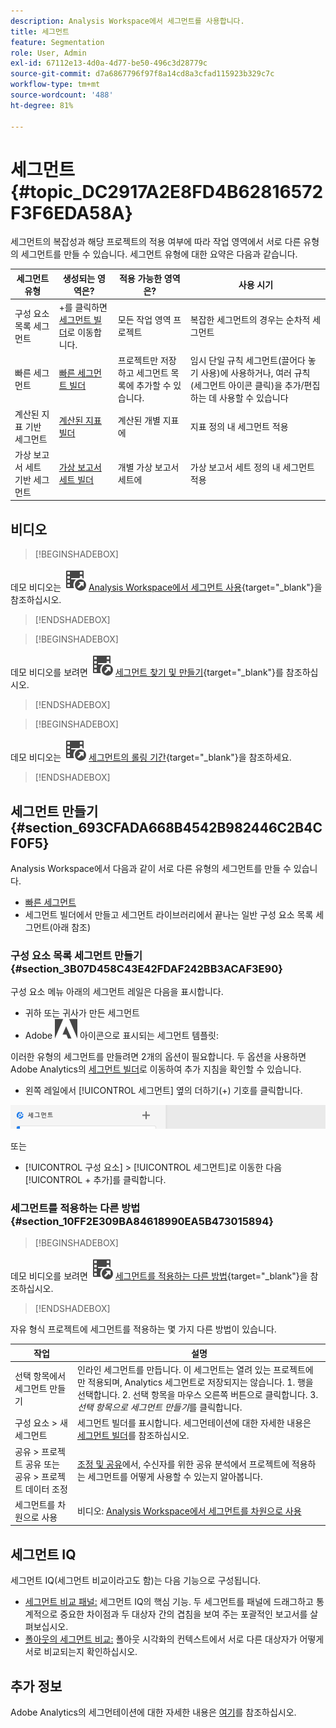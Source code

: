 ```yaml
---
description: Analysis Workspace에서 세그먼트를 사용합니다.
title: 세그먼트
feature: Segmentation
role: User, Admin
exl-id: 67112e13-4d0a-4d77-be50-496c3d28779c
source-git-commit: d7a6867796f97f8a14cd8a3cfad115923b329c7c
workflow-type: tm+mt
source-wordcount: '488'
ht-degree: 81%

---
```



# 세그먼트 {#topic_DC2917A2E8FD4B62816572F3F6EDA58A}

세그먼트의 복잡성과 해당 프로젝트의 적용 여부에 따라 작업 영역에서 서로 다른 유형의 세그먼트를 만들 수 있습니다. 세그먼트 유형에 대한 요약은 다음과 같습니다.

| 세그먼트 유형 | 생성되는 영역은? | 적용 가능한 영역은? | 사용 시기 |
| --- | --- | --- | --- |
| 구성 요소 목록 세그먼트 | +를 클릭하면 [세그먼트 빌더](/help/components/segmentation/segmentation-workflow/seg-build.md)로 이동합니다. | 모든 작업 영역 프로젝트 | 복잡한 세그먼트의 경우는 순차적 세그먼트 |
| 빠른 세그먼트 | [빠른 세그먼트 빌더](/help/analyze/analysis-workspace/components/segments/quick-segments.md) | 프로젝트만 저장하고 세그먼트 목록에 추가할 수 있습니다. | 임시 단일 규칙 세그먼트(끌어다 놓기 사용)에 사용하거나, 여러 규칙(세그먼트 아이콘 클릭)을 추가/편집하는 데 사용할 수 있습니다 |
| 계산된 지표 기반 세그먼트 | [계산된 지표 빌더](https://experienceleague.adobe.com/docs/analytics/components/calculated-metrics/calcmetric-workflow/metrics-with-segments.html?lang=ko-KR) | 계산된 개별 지표에 | 지표 정의 내 세그먼트 적용 |
| 가상 보고서 세트 기반 세그먼트 | [가상 보고서 세트 빌더](https://experienceleague.adobe.com/docs/analytics/components/virtual-report-suites/vrs-workflow/vrs-create.html?lang=ko-KR) | 개별 가상 보고서 세트에 | 가상 보고서 세트 정의 내 세그먼트 적용 |

## 비디오

>[!BEGINSHADEBOX]

데모 비디오는 ![VideoCheckedOut](/help/assets/icons/VideoCheckedOut.svg) [Analysis Workspace에서 세그먼트 사용](https://video.tv.adobe.com/v/23977?quality=12&learn=on){target="_blank"}을 참조하십시오.

>[!ENDSHADEBOX]


>[!BEGINSHADEBOX]

데모 비디오를 보려면 ![VideoCheckedOut](/help/assets/icons/VideoCheckedOut.svg) [세그먼트 찾기 및 만들기](https://video.tv.adobe.com/v/334092?quality=12&learn=on){target="_blank"}를 참조하십시오.

>[!ENDSHADEBOX]


>[!BEGINSHADEBOX]

데모 비디오는 ![VideoCheckedOut](/help/assets/icons/VideoCheckedOut.svg) [세그먼트의 롤링 기간](https://video.tv.adobe.com/v/25403?quality=12&learn=on){target="_blank"}을 참조하세요.

>[!ENDSHADEBOX]


## 세그먼트 만들기 {#section_693CFADA668B4542B982446C2B4CF0F5}

Analysis Workspace에서 다음과 같이 서로 다른 유형의 세그먼트를 만들 수 있습니다.

* [빠른 세그먼트](/help/analyze/analysis-workspace/components/segments/quick-segments.md)
* 세그먼트 빌더에서 만들고 세그먼트 라이브러리에서 끝나는 일반 구성 요소 목록 세그먼트(아래 참조)

### 구성 요소 목록 세그먼트 만들기 {#section_3B07D458C43E42FDAF242BB3ACAF3E90}

구성 요소 메뉴 아래의 세그먼트 레일은 다음을 표시합니다.

* 귀하 또는 귀사가 만든 세그먼트
* Adobe ![AdobeLogoSmall](/help/assets/icons/AdobeLogoSmall.svg) 아이콘으로 표시되는 세그먼트 템플릿:


이러한 유형의 세그먼트를 만들려면 2개의 옵션이 필요합니다. 두 옵션을 사용하면 Adobe Analytics의 [세그먼트 빌더](/help/components/segmentation/segmentation-workflow/seg-build.md)로 이동하여 추가 지침을 확인할 수 있습니다.

* 왼쪽 레일에서 [!UICONTROL 세그먼트] 옆의 더하기(+) 기호를 클릭합니다.

![](assets/create-seg.png)

또는

* [!UICONTROL 구성 요소] > [!UICONTROL 세그먼트]로 이동한 다음 [!UICONTROL + 추가]를 클릭합니다.


### 세그먼트를 적용하는 다른 방법 {#section_10FF2E309BA84618990EA5B473015894}


>[!BEGINSHADEBOX]

데모 비디오를 보려면 ![VideoCheckedOut](/help/assets/icons/VideoCheckedOut.svg) [세그먼트를 적용하는 다른 방법](https://video.tv.adobe.com/v/30994?quality=12&learn=on){target="_blank"}을 참조하십시오.

>[!ENDSHADEBOX]

자유 형식 프로젝트에 세그먼트를 적용하는 몇 가지 다른 방법이 있습니다.

| 작업 | 설명 |
|--- |--- |
| 선택 항목에서 세그먼트 만들기 | 인라인 세그먼트를 만듭니다. 이 세그먼트는 열려 있는 프로젝트에만 적용되며, Analytics 세그먼트로 저장되지는 않습니다. 1. 행을 선택합니다.  2. 선택 항목을 마우스 오른쪽 버튼으로 클릭합니다.  3. *선택 항목으로 세그먼트 만들기*&#x200B;를 클릭합니다. |
| 구성 요소 > 새 세그먼트 | 세그먼트 빌더를 표시합니다. 세그먼테이션에 대한 자세한 내용은 [세그먼트 빌더](https://experienceleague.adobe.com/docs/analytics/components/segmentation/segmentation-workflow/seg-build.html?lang=ko-KR)를 참조하십시오. |
| 공유 > 프로젝트 공유 또는 공유 > 프로젝트 데이터 조정 | [조정 및 공유](https://experienceleague.adobe.com/docs/analytics/analyze/analysis-workspace/curate-share/curate.html?lang=ko-KR#concept_4A9726927E7C44AFA260E2BB2721AFC6)에서, 수신자를 위한 공유 분석에서 프로젝트에 적용하는 세그먼트를 어떻게 사용할 수 있는지 알아봅니다. |
| 세그먼트를 차원으로 사용 | 비디오: [Analysis Workspace에서 세그먼트를 차원으로 사용](https://experienceleague.adobe.com/docs/analytics-learn/tutorials/analysis-workspace/applying-segments/using-segments-as-dimensions-in-analysis-workspace.html) |

## 세그먼트 IQ

세그먼트 IQ(세그먼트 비교이라고도 함)는 다음 기능으로 구성됩니다.

* [세그먼트 비교 패널:](/help/analyze/analysis-workspace/c-panels/c-segment-comparison/segment-comparison.md) 세그먼트 IQ의 핵심 기능. 두 세그먼트를 패널에 드래그하고 통계적으로 중요한 차이점과 두 대상자 간의 겹침을 보여 주는 포괄적인 보고서를 살펴보십시오.
* [폴아웃의 세그먼트 비교:](/help/analyze/analysis-workspace/visualizations/fallout/compare-segments-fallout.md) 폴아웃 시각화의 컨텍스트에서 서로 다른 대상자가 어떻게 서로 비교되는지 확인하십시오.

## 추가 정보

Adobe Analytics의 세그먼테이션에 대한 자세한 내용은 [여기](/help/components/segmentation/seg-overview.md)를 참조하십시오.
